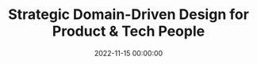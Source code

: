 ---
title: 'Strategic Domain-Driven Design for Product & Tech People'
description: >
 This hands-on workshop is for product and technology people who would like to bridge the business and technology gap. No experience of Domain-Driven Design is required, this course is designed with beginner and intermediate learners in mind.
conference: 'NDC Minnesota'
type: 'workshop'
location: 'Minneapolis, United States of America'
website: https://ndcminnesota.com/workshops/strategic-domain-driven-design-for-product-and-tech-people/b7f313037418
date: 2022-11-15 00:00:00
featured_image: '/images/speaking/2022-11-15-ndc-minnesota-strategic-domain-driven-design-for-product-and-tech-people.webp'
---